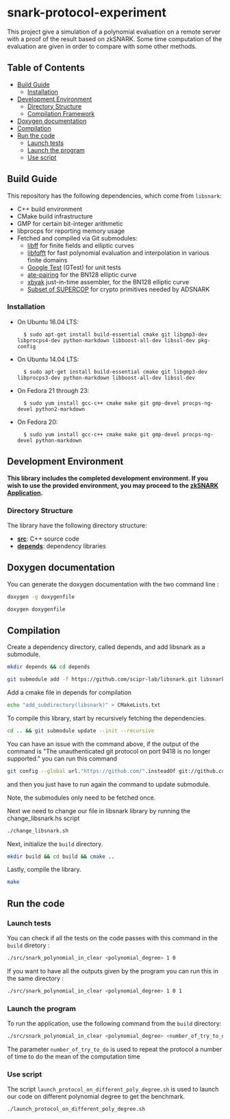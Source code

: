 # snark-protocol-experiment

This project give a simulation of a polynomial evaluation on a remote server with a proof of the result based on zkSNARK.
Some time computation of the evaluation are given in order to compare with some other methods. 

## Table of Contents

- [Build Guide](#build-guide)
  - [Installation](#installation)
- [Development Environment](#development-environment)
  - [Directory Structure](#directory-structure)
  - [Compilation Framework](#compilation-framework)
- [Doxygen documentation](#doxygen-documentation)
- [Compilation](#compilation)
- [Run the code](#run-the-code)
  - [Launch tests](#launch-tests)
  - [Launch the program](#launch-the-program)
  - [Use script](#use-script)

## Build Guide

This repository has the following dependencies, which come from `libsnark`:

- C++ build environment
- CMake build infrastructure
- GMP for certain bit-integer arithmetic
- libprocps for reporting memory usage
- Fetched and compiled via Git submodules:
    - [libff](https://github.com/scipr-lab/libff) for finite fields and elliptic curves
    - [libfqfft](https://github.com/scipr-lab/libfqfft) for fast polynomial evaluation and interpolation in various finite domains
    - [Google Test](https://github.com/google/googletest) (GTest) for unit tests
    - [ate-pairing](https://github.com/herumi/ate-pairing) for the BN128 elliptic curve
    - [xbyak](https://github.com/herumi/xbyak) just-in-time assembler, for the BN128 elliptic curve
    - [Subset of SUPERCOP](https://github.com/mbbarbosa/libsnark-supercop) for crypto primitives needed by ADSNARK

### Installation

* On Ubuntu 16.04 LTS:

        $ sudo apt-get install build-essential cmake git libgmp3-dev libprocps4-dev python-markdown libboost-all-dev libssl-dev pkg-config

* On Ubuntu 14.04 LTS:

        $ sudo apt-get install build-essential cmake git libgmp3-dev libprocps3-dev python-markdown libboost-all-dev libssl-dev

* On Fedora 21 through 23:

        $ sudo yum install gcc-c++ cmake make git gmp-devel procps-ng-devel python2-markdown

* On Fedora 20:

        $ sudo yum install gcc-c++ cmake make git gmp-devel procps-ng-devel python-markdown

## Development Environment

__This library includes the completed development environment. If you wish to use the provided environment, you may proceed to the [zkSNARK Application](#zksnark-application).__

### Directory Structure

The library have the following directory structure:

* [__src__](src): C++ source code
  <!-- * [__tests__](src/tests): collection of GTests -->
* [__depends__](depends): dependency libraries

## Doxygen documentation
You can generate the doxygen documentation with the two command line :
```bash
doxygen -g doxygenfile
```
```bash
doxygen doxygenfile
```
## Compilation

Create a dependency directory, called depends, and add libsnark as a submodule.
```bash
mkdir depends && cd depends
```
```bash
git submodule add -f https://github.com/scipr-lab/libsnark.git libsnark
```
Add a cmake file in depends for compilation 
```bash
echo "add_subdirectory(libsnark)" > CMakeLists.txt
```
To compile this library, start by recursively fetching the dependencies.
```bash
cd .. && git submodule update --init --recursive
```
You can have an issue with the command above, if the output of the command is "The unauthenticated git protocol on port 9418 is no longer supported." you can run this command 
```bash
git config --global url."https://github.com/".insteadOf git://github.com/
```
and then you just have to run again the command to update submodule.

Note, the submodules only need to be fetched once.

Next we need to change our file in libsnark library by running the change_libsnark.hs script
```bash
./change_libsnark.sh
```

Next, initialize the `build` directory.
```bash
mkdir build && cd build && cmake ..
```

Lastly, compile the library.
```bash
make
```

## Run the code
### Launch tests
You can check if all the tests on the code passes with this command in the `build` diretory :
```bash
./src/snark_polynomial_in_clear <polynomial_degree> 1 0  
```
If you want to have all the outputs given by the program you can run this in the same directory :
```bash
./src/snark_polynomial_in_clear <polynomial_degree> 1 0 1
```
### Launch the program
To run the application, use the following command from the `build` directory:
```bash
./src/snark_polynomial_in_clear <polynomial_degree> <number_of_try_to_do> 1
```
The parameter `number_of_try_to_do` is used to repeat the protocol a number of time to do the mean of the computation time
### Use script
The script `launch_protocol_on_different_poly_degree.sh` is used to launch our code on different polynomial degree to get the benchmark.
```bash
./launch_protocol_on_different_poly_degree.sh
```